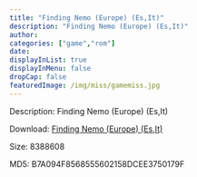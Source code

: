 ```yaml
---
title: "Finding Nemo (Europe) (Es,It)"
description: "Finding Nemo (Europe) (Es,It)"
author: 
categories: ["game","rom"]
date: 
displayInList: true
displayInMenu: false
dropCap: false
featuredImage: /img/miss/gamemiss.jpg
---
```


Description: Finding Nemo (Europe) (Es,It)

Download: <a style="text-decoration:underline;" href="https://mega.nz/#!SXZUlayQ!SfFuVMLVRMdmwSvxyuPnQi_2qBgx6dJkEUZF2DRBltw" target = "_blank" rel = "nofollow" > Finding Nemo (Europe) (Es,It)</a>

Size: 8388608

MD5: B7A094F8568555602158DCEE3750179F

